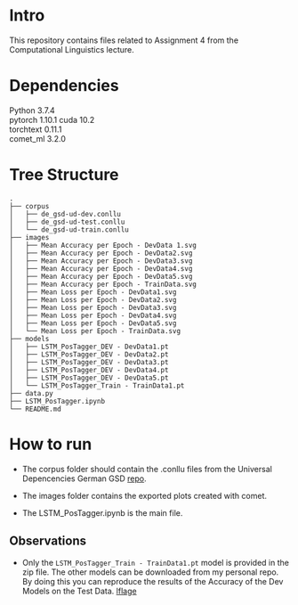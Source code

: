# Intro

This repository contains files related to Assignment 4 from the Computational Linguistics lecture.


# Dependencies

Python             3.7.4  
pytorch            1.10.1  cuda 10.2  
torchtext          0.11.1  
comet_ml           3.2.0  
  

# Tree Structure

```
.
├── corpus
│   ├── de_gsd-ud-dev.conllu
│   ├── de_gsd-ud-test.conllu
│   └── de_gsd-ud-train.conllu
├── images
│   ├── Mean Accuracy per Epoch - DevData 1.svg
│   ├── Mean Accuracy per Epoch - DevData2.svg
│   ├── Mean Accuracy per Epoch - DevData3.svg
│   ├── Mean Accuracy per Epoch - DevData4.svg
│   ├── Mean Accuracy per Epoch - DevData5.svg
│   ├── Mean Accuracy per Epoch - TrainData.svg
│   ├── Mean Loss per Epoch - DevData1.svg
│   ├── Mean Loss per Epoch - DevData2.svg
│   ├── Mean Loss per Epoch - DevData3.svg
│   ├── Mean Loss per Epoch - DevData4.svg
│   ├── Mean Loss per Epoch - DevData5.svg
│   └── Mean Loss per Epoch - TrainData.svg
├── models
│   ├── LSTM_PosTagger_DEV - DevData1.pt
│   ├── LSTM_PosTagger_DEV - DevData2.pt
│   ├── LSTM_PosTagger_DEV - DevData3.pt
│   ├── LSTM_PosTagger_DEV - DevData4.pt
│   ├── LSTM_PosTagger_DEV - DevData5.pt
│   └── LSTM_PosTagger_Train - TrainData1.pt
├── data.py
├── LSTM_PosTagger.ipynb
└── README.md
```

# How to run

* The corpus folder should contain the .conllu files from the Universal Depencencies German GSD [repo](https://github.com/UniversalDependencies/UD_German-GSD).

* The images folder contains the exported plots created with comet.

* The LSTM_PosTagger.ipynb is the main file.


## Observations

* Only the ```LSTM_PosTagger_Train - TrainData1.pt``` model is provided in the zip file. The other models can be downloaded from my personal repo. By doing this you can reproduce the results of the Accuracy of the Dev Models on the Test Data. [lflage](https://github.com/lflage/comp_ling/tree/master/Assignment_4)